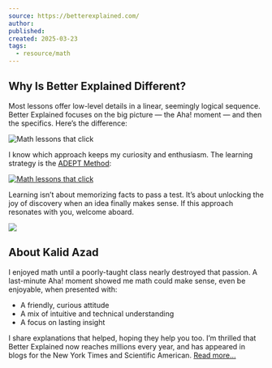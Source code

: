 ```yaml
---
source: https://betterexplained.com/
author: 
published: 
created: 2025-03-23
tags:
  - resource/math
---
```

## Why Is Better Explained Different?

Most lessons offer low-level details in a linear, seemingly logical sequence. Better Explained focuses on the big picture — the Aha! moment — and then the specifics. Here’s the difference:

![Math lessons that click](https://betterexplained.com/wp-content/uploads/calculus/baseline_vs_progressive.png)

I know which approach keeps my curiosity and enthusiasm. The learning strategy is the [ADEPT Method](https://betterexplained.com/articles/adept-method/):

[![Math lessons that click](https://betterexplained.com/wp-content/uploads/adept/adept-method.png)](https://betterexplained.com/articles/adept-method/)

Learning isn’t about memorizing facts to pass a test. It’s about unlocking the joy of discovery when an idea finally makes sense. If this approach resonates with you, welcome aboard.

![](https://www.youtube.com/watch?v=BtFVdjwXnuM)

## About Kalid Azad

I enjoyed math until a poorly-taught class nearly destroyed that passion. A last-minute Aha! moment showed me math could make sense, even be enjoyable, when presented with:

- A friendly, curious attitude
- A mix of intuitive and technical understanding
- A focus on lasting insight

I share explanations that helped, hoping they help you too. I’m thrilled that Better Explained now reaches millions every year, and has appeared in blogs for the New York Times and Scientific American. [Read more…](https://betterexplained.com/about)